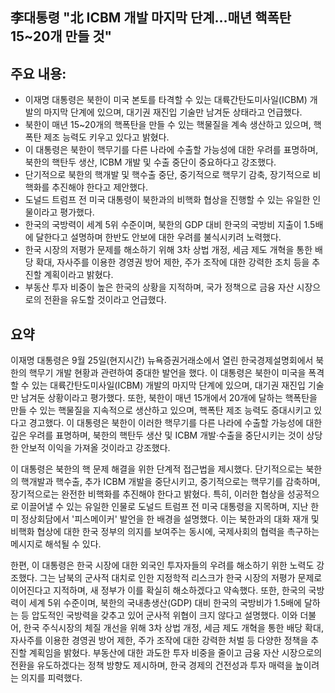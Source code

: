 ## 李대통령 "北 ICBM 개발 마지막 단계…매년 핵폭탄 15~20개 만들 것"

## 주요 내용:
*   이재명 대통령은 북한이 미국 본토를 타격할 수 있는 대륙간탄도미사일(ICBM) 개발의 마지막 단계에 있으며, 대기권 재진입 기술만 남겨둔 상태라고 언급했다.
*   북한이 매년 15~20개의 핵폭탄을 만들 수 있는 핵물질을 계속 생산하고 있으며, 핵폭탄 제조 능력도 키우고 있다고 밝혔다.
*   이 대통령은 북한이 핵무기를 다른 나라에 수출할 가능성에 대한 우려를 표명하며, 북한의 핵탄두 생산, ICBM 개발 및 수출 중단이 중요하다고 강조했다.
*   단기적으로 북한의 핵개발 및 핵수출 중단, 중기적으로 핵무기 감축, 장기적으로 비핵화를 추진해야 한다고 제안했다.
*   도널드 트럼프 전 미국 대통령이 북한과의 비핵화 협상을 진행할 수 있는 유일한 인물이라고 평가했다.
*   한국의 국방력이 세계 5위 수준이며, 북한의 GDP 대비 한국의 국방비 지출이 1.5배에 달한다고 설명하며 한반도 안보에 대한 우려를 불식시키려 노력했다.
*   한국 시장의 저평가 문제를 해소하기 위해 3차 상법 개정, 세금 제도 개혁을 통한 배당 확대, 자사주를 이용한 경영권 방어 제한, 주가 조작에 대한 강력한 조치 등을 추진할 계획이라고 밝혔다.
*   부동산 투자 비중이 높은 한국의 상황을 지적하며, 국가 정책으로 금융 자산 시장으로의 전환을 유도할 것이라고 언급했다.

## 요약
이재명 대통령은 9월 25일(현지시간) 뉴욕증권거래소에서 열린 한국경제설명회에서 북한의 핵무기 개발 현황과 관련하여 중대한 발언을 했다. 이 대통령은 북한이 미국을 폭격할 수 있는 대륙간탄도미사일(ICBM) 개발의 마지막 단계에 있으며, 대기권 재진입 기술만 남겨둔 상황이라고 평가했다. 또한, 북한이 매년 15개에서 20개에 달하는 핵폭탄을 만들 수 있는 핵물질을 지속적으로 생산하고 있으며, 핵폭탄 제조 능력도 증대시키고 있다고 경고했다. 이 대통령은 북한이 이러한 핵무기를 다른 나라에 수출할 가능성에 대한 깊은 우려를 표명하며, 북한의 핵탄두 생산 및 ICBM 개발·수출을 중단시키는 것이 상당한 안보적 이익을 가져올 것이라고 강조했다.

이 대통령은 북한의 핵 문제 해결을 위한 단계적 접근법을 제시했다. 단기적으로는 북한의 핵개발과 핵수출, 추가 ICBM 개발을 중단시키고, 중기적으로는 핵무기를 감축하며, 장기적으로는 완전한 비핵화를 추진해야 한다고 밝혔다. 특히, 이러한 협상을 성공적으로 이끌어낼 수 있는 유일한 인물로 도널드 트럼프 전 미국 대통령을 지목하며, 지난 한미 정상회담에서 '피스메이커' 발언을 한 배경을 설명했다. 이는 북한과의 대화 재개 및 비핵화 협상에 대한 한국 정부의 의지를 보여주는 동시에, 국제사회의 협력을 촉구하는 메시지로 해석될 수 있다.

한편, 이 대통령은 한국 시장에 대한 외국인 투자자들의 우려를 해소하기 위한 노력도 강조했다. 그는 남북의 군사적 대치로 인한 지정학적 리스크가 한국 시장의 저평가 문제로 이어진다고 지적하며, 새 정부가 이를 확실히 해소하겠다고 약속했다. 또한, 한국의 국방력이 세계 5위 수준이며, 북한의 국내총생산(GDP) 대비 한국의 국방비가 1.5배에 달하는 등 압도적인 국방력을 갖추고 있어 군사적 위협이 크지 않다고 설명했다. 이와 더불어, 한국 주식시장의 체질 개선을 위해 3차 상법 개정, 세금 제도 개혁을 통한 배당 확대, 자사주를 이용한 경영권 방어 제한, 주가 조작에 대한 강력한 처벌 등 다양한 정책을 추진할 계획임을 밝혔다. 부동산에 대한 과도한 투자 비중을 줄이고 금융 자산 시장으로의 전환을 유도하겠다는 정책 방향도 제시하며, 한국 경제의 건전성과 투자 매력을 높이려는 의지를 피력했다.